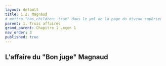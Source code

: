 ```yaml
---
layout: default
title: 1.2. Magnaud
# mettre "has_children: true" dans le yml de la page du niveau supérieur
parent: 1. Trois affaires
grand_parent: Chapitre 1 Leçon 1
nav_order: 3
published: true
---
```

## L'affaire du "Bon juge" Magnaud